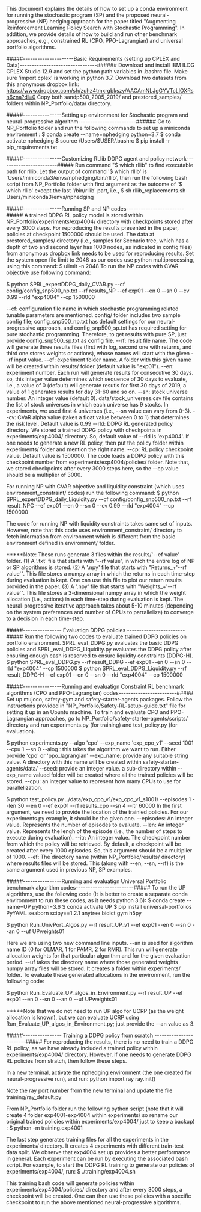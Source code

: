 This document explains the details of how to set up a conda environment for running the stochastic program (SP) and the proposed neural-progressive (NP) hedging approach for the paper titled "Augmenting Reinforcement Learning Policy Search with Stochastic Programming". In addition, we provide details of how to build and run other benchmark approaches, e.g., constrained RL (CPO, PPO-Lagrangian) and universal portfolio algorithms.

#####---------------------Basic Requirements (setting up CPLEX and Data)--------------------------------######
Download and install IBM ILOG CPLEX Studio 12.9 and set the python path variables in .bashrc file. Make sure 'import cplex' is working in python 3.7.
Download two datasets from this anonymous dropbox link: https://www.dropbox.com/sh/zuhz4tmxrgbkszy/AACAmNLJgGYVTcLlOXRsn6zna?dl=0
Copy both sandp500_2005_2019/ and prestored_samples/ folders within NP_Portfolio/data/ directory.

#####----------------Setting up environment for Stochastic program and neural-progressive algorithm------------------------######
Go to NP_Portfolio folder and run the following commands to set up a miniconda environment :
$ conda create --name=nphedging python=3.7
$ conda activate nphedging
$ source /Users/$USER/.bashrc
$ pip install -r pip_requirements.txt

#####----------------Customizing RLlib DDPG agent and policy network------------------------#####
Run command "$ which rllib" to find executable path for rllib. Let the output of command '$ which rllib' is 'Users/miniconda3/envs/nphedging/bin/rllib', then run the following bash script from NP_Portfolio folder with first argument as the outcome of '$ which rllib' except the last '/bin/rllib' part, i.e.,
$ sh rllib_replacements.sh Users/miniconda3/envs/nphedging

#####----------------Running SP and NP codes------------------------#####
A trained DDPG RL policy model is stored within NP_Portfolio/experiments/exp4004/ directory with checkpoints stored after every 3000 steps. For reproducing the results presented in the paper, policies at checkpoint 1500000 should be used. The data at prestored_samples/ directory (i.e., samples for Scenario tree, which has a depth of two and second layer has 1000 nodes, as indicated in config files) from anonymous dropbox link needs to be used for reproducing results. 
Set the system open file limit to 2048 as our codes use python multiprocessing, using this command: $ ulimit -n 2048
To run the NP codes with CVAR objective use following command:

$ python SPRL_expertDDPG_daily_CVAR.py --cf config/config_snp500_np.txt --rf results_NP --ef exp01 --en 0 --sn 0 --cv 0.99 --rld "exp4004" --cp 1500000

--cf: configuration file name in which stochastic programming related tunable parameters are mentioned. config/ folder includes two sample config file; config_snp500_np.txt has default settings for our neural-progressive approach, and config_snp500_sp.txt has required setting for pure stochastic programming. Therefore, to get results with pure SP, just provide config_snp500_sp.txt as config file.
--rf: result file name. The code will generate three results files (first with log, second one with returns, and third one stores weights or actions), whose names will start with the given --rf input value.
--ef: experiment folder name. A folder with this given name will be created within results/ folder (default value is "exp01").
--en: experiment number. Each run will generate results for consecutive 30 days. so, this integer value determines which sequence of 30 days to evaluate, i.e., a value of 0 (default) will generate resutls for first 30 days of 2019, a value of 1 generates results for day 31-60 and so on.
--sn: stock universe number. An integer value (default 0). data/stock_universes.csv file contains the list of stock universes in which each universe has 9 stocks. In experiments, we used first 4 universes (i.e., --sn value can vary from 0-3).
--cv: CVaR alpha value (takes a float value between 0 to 1) that determines the risk level. Default value is 0.99
--rld: DDPG RL generated policy directory. We stored a trained DDPG policy with checkpoints in experiments/exp4004/ directory. So, default value of --rld is 'exp4004'. If one needs to generate a new RL policy, then put the policy folder within experiments/ folder and mention the right name.
--cp: RL policy checkpoint value. Default value is 1500000. The code loads a DDPG policy with this checkpoint number from experiments/exp4004/policies/ folder. Note that, we stored checkpoints after every 3000 steps here, so the --cp value should be a multiplier of 3000.

For running NP with CVAR objective and liquidity constraint (which uses environment_constraint/ codes) run the following command:
$ python SPRL_expertDDPG_daily_Liquidity.py --cf config/config_snp500_np.txt --rf result_NPC --ef exp01 --en 0 --sn 0 --cv 0.99 --rld "exp4004" --cp 1500000

The code for running NP with liquidity constraints takes same set of inputs. However, note that this code uses environment_constraint/ directory to fetch information from environment which is different from the basic environment defined in environment/ folder.

*****Note: These runs generate 3 files within the results/'--ef value' folder. (1) A '.txt' file that starts with '--rf value', in which the entire log of NP or SP algorithms is stored. (2) A '.npy' file that starts with "Returns_+'--rf value'". This file stores a numpy array in which the returns in each time-step during evaluation is kept. One can use this file to plot our return results provided in the paper. (3) A '.npy' file that starts with "Weights_+'--rf value'". This file stores a 3-dimensional numpy array in which the weight allocation (i.e., actions) in each time-step during evaluation is kept. The neural-progressive iterative approach takes about 5-10 minutes (depending on the system preferences and number of CPUs to parrallelize) to converge to a decision in each time-step.

#####---------------- Evaluatign DDPG policies ------------------------#####
Run the following two codes to evaluate trained DDPG policies on portfolio environment. SPRL_eval_DDPG.py evaluates the basic DDPG policies and SPRL_eval_DDPG_Liquidity.py evaluates the DDPG policy after ensuring enough cash is reserved to ensure liquidity constraints (DDPG-H).
$ python SPRL_eval_DDPG.py --rf result_DDPG --ef exp01 --en 0 --sn 0 --rld "exp4004" --cp 1500000
$ python SPRL_eval_DDPG_Liquidity.py --rf result_DDPG-H --ef exp01 --en 0 --sn 0 --rld "exp4004" --cp 1500000

#####----------------Running and evaluatign Constraint RL benchmark algorithms (CPO and PPO-Lagrangian) codes------------------------#####
Set up mujoco, safety-gym and safety-starter-agents packages. Follow the instructions provided in "NP_Portfolio/Safety-RL-setup-guide.txt" file for setting it up in an Ubuntu machine. 
To train and evaluate CPO and PPO-Lagrangian approaches, go to NP_Portfolio/safety-starter-agents/scripts/ directory and run experiments.py (for training) and test_policy.py (for evaluation).

$ python experiments.py --algo 'cpo' --exp_name 'exp_cpo_v1' --seed 1001 --cpu 1 --sn 0
--alog : this takes the algorithm we want to run. Either provide 'cpo' or 'ppo_lagrangian'
--exp_name: provide any suitable string value. A directory with this name will be created within safety-starter-agents/data/ 
--seed: provide an integer value. a sub-directory within --exp_name valued folder will be created where all the trained policies will be stored.
--cpu: an integer value to represent how many CPUs to use for parallelization.

$ python test_policy.py ../data/exp_cpo_v1/exp_cpo_v1_s1001/ --episodes 1 --len 30 --en 0 --ef exp01 --rf results_cpo --sn 4 --itr 60000
In the first argument, we need to provide the location of the trainied policies. For our experiments.py example, it should be the given one.
--episodes: An integer value. Represents the number of episodes to evaluate. 
--len: An integer value. Represents the lengh of the episode (i.e., the number of steps to execute during evaluation).
--itr: An integer value. The checkpoint number from which the policy will be retrieved. By default, a checkpoint will be created after every 1000 episodes. So, this argument should be a multiplier of 1000.
--ef: The directory name (within NP_Portfolio/results/ directory) where results files will be stored. This (along with --en, --sn, --rf) is the same argument used in previous NP, SP examples. 

#####----------------Running and evaluatign Universal Portfolio benchmark algorithm codes------------------------#####
To run the UP algorithms, use the following code (It is better to create a separate conda environment to run these codes, as it needs python 3.6):
$ conda create --name=UP python=3.6
$ conda activate UP
$ pip install universal-portfolios PyYAML seaborn scipy==1.2.1 anytree bidict gym h5py

$ python Run_UnivPort_Algos.py --rf result_UP_v1 --ef exp01 --en 0 --sn 0 --an 0 --uf UPweights01

Here we are using two new command line inputs. --an is used for algorithm name ID (0 for OLMAR, 1 for PAMR, 2 for RMR). This run will generate allocation weights for that particular algorithm and for the given evaluation period. --uf takes the directory name where those generated weights numpy array files will be stored. It creates a folder within experiments/ folder. To evaluate these generated allocations in the environment, run the following code:

$ python Run_Evaluate_UP_algos_in_Environment.py --rf result_UP --ef exp01 --en 0 --sn 0 --an 0 --uf UPweights01

*****Note that we do not need to run UP algo for UCRP (as the weight allocation is known), but we can evaluate UCRP using Run_Evaluate_UP_algos_in_Environment.py; just provide the --an value as 3.

#####---------------- Training a DDPG policy from scratch ------------------------#####
For reproducing the results, there is no need to train a DDPG RL policy, as we have already included a trained policy within experiments/exp4004/ directory. However, if one needs to generate DDPG RL policies from stratch, then follow these steps.

In a new terminal, activate the nphedging environment (the one created for neural-progressive run), and run:
    python
    import ray
    ray.init() 

Note the ray port number from the new terminal and update the file 
	training/ray_default.py

From NP_Portfolio folder run the following python script (note that it will create 4 folder exp4001-exp4004 within experiments/ so rename our original trained policies within experiments/exp4004/ just to keep a backup) :
    $ python -m training.exp4001

The last step generates training files for all the experiments in the experiments/ directory. It creates 4 experiments with different train-test data split. We observe that exp4004 set up provides a better performance in general. Each experiment can be run by executing the associated bash script. For example, to start the DDPG RL training to generate our policies of experiments/exp4004/, run:
	$ ./training/exp4004.sh

This training bash code will generate policies within experiments/exp4004/policies/ directory and after every 3000 steps, a checkpoint will be created. One can then use these policies with a specific checkpoint to run the above mentioned neural-progressive algorithms.